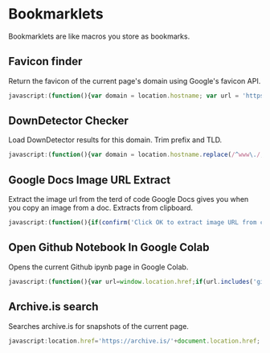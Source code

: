 # Bookmarklets
Bookmarklets are like macros you store as bookmarks.

## Favicon finder
Return the favicon of the current page's domain using Google's favicon API.
``` javascript
javascript:(function(){var domain = location.hostname; var url = 'https://www.google.com/s2/favicons?domain=' + domain + '&sz=256'; window.open(url);})();
```

## DownDetector Checker
Load DownDetector results for this domain. Trim prefix and TLD.
``` javascript
javascript:(function(){var domain = location.hostname.replace(/^www\./, '').replace(/\.[^.]+$/, ''); var url = 'https://downdetector.com/search/?q=' + encodeURIComponent(domain); window.open(url);})();
```

## Google Docs Image URL Extract
Extract the image url from the terd of code Google Docs gives you when you copy an image from a doc. Extracts from clipboard.
``` javascript
javascript:(function(){if(confirm('Click OK to extract image URL from clipboard.')){function extractImageUrlFromHtml(html){const urlMatch=html.match(/<img[^>]+src="([^">]+)"/);return urlMatch?urlMatch[1]:null;}function copyToClipboard(text){const tempInput=document.createElement(%27input%27);document.body.appendChild(tempInput);tempInput.value=text;tempInput.select();document.execCommand(%27copy%27);document.body.removeChild(tempInput);}navigator.clipboard.read().then(clipboardItems=>{for(let clipboardItem of clipboardItems){if(clipboardItem.types.includes(%27text/html%27)){clipboardItem.getType(%27text/html%27).then(blob=>{blob.text().then(html=>{const imageUrl=extractImageUrlFromHtml(html);if(imageUrl){copyToClipboard(imageUrl);alert(%27Image URL copied to clipboard!%27);}else{alert(%27No image URL found in clipboard data.%27);}});});}else{alert(%27Expected clipboard type not found.%27);}}}).catch(err=>{console.error(%27Failed to read clipboard contents: %27,err);});}})();
```

## Open Github Notebook In Google Colab
Opens the current Github ipynb page in Google Colab.
``` javascript
javascript:(function(){var url=window.location.href;if(url.includes('github.com')&&url.endsWith('.ipynb')){var colabUrl='https://colab.research.google.com/github/'+url.split('github.com/')[1];window.open(colabUrl,'_blank');}else{alert('Not a valid GitHub notebook URL.');}})();
```

## Archive.is search
Searches archive.is for snapshots of the current page.
``` javascript
javascript:location.href='https://archive.is/'+document.location.href;
```
